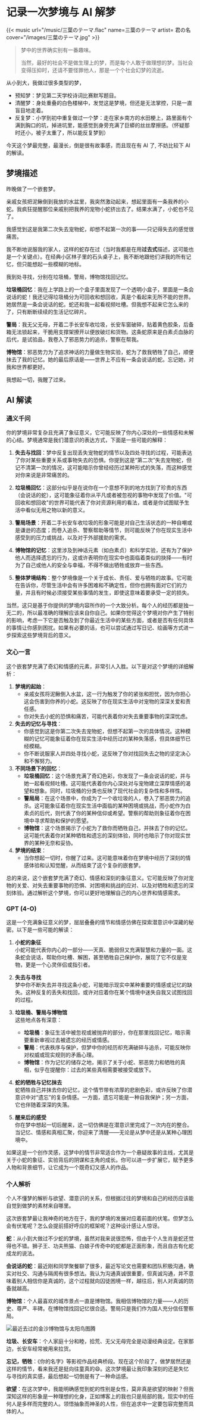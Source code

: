 # 记录一次梦境与 AI 解梦


{{< music url="/music/三葉のテーマ.flac" name=三葉のテーマ artist= 君の名 cover="/images/三葉のテーマ.jpg" >}} 

> 梦中的世界确实别有一番趣味。
> 
>当然，最好的社会不是做生理上的梦，而是每个人敢于做理想的梦。当社会变得压抑时，还请不要怪罪他人，那是一个个社会幻梦的流逝。

从小到大，我做过很多类型的梦，
- 预知梦：梦见第二天学校诗词比赛默写题目。
- 清醒梦：身处重叠的白色楼梯中，发觉这是梦境，但还是无法掌控，只是一直盲目地走着。
- 反复梦：小学到初中重复做过一个梦：走在家乡南方的水田梗上，路里面有个满到胸口的坑，掉进坑里，能感觉到身旁充满了巨蟒的丝丝摩擦感。（怀疑那时还小，被子太重了，所以能反复梦到）

今天这个梦最完整，最漫长，倒是很有故事感，而且现在有 AI 了, 不妨比较下 AI 的解读。

## 梦境描述

昨晚做了一个嵌套梦。

亲戚女孩把泥鳅倒到我放的水盆里，我突然激动起来，想起里面有一条我养的小蛇。我疯狂提醒那位亲戚别把我养的宠物小蛇挤出去了。结果水满了，小蛇也不见了。

我感觉到这是我第二次失去宠物蛇，却想不起第一次的事——只记得失去的感觉很痛苦。

我不断地说服我的家人，这样的蛇存在过（当时我都是在用**过去式**描述，这可能也是一个关键点）。在经典小区林子里的石头桌子上，我不断地跟他们讲我的所有记忆，但只能想起一些模糊的地标。

我到处寻找，分别在垃圾桶，警局，博物馆找回记忆。

**垃圾桶回忆**：我在上学路上的一个盒子里面发现了一个透明小盒子，里面是一条会说话的蛇！我还记得垃圾桶分为可回收和想回收，真是个看起来无所不能的世界。她居然是一条会说话的蛇。蛇还和我一起看视频吐槽。但我想不起来它怎么来的了，只有断断续续的生活记忆碎片。

**警局**：我无父无母，开着二手长安车收垃圾，长安车窗破碎，贴着黄色胶条，后备箱无法锁起来，干脆用支撑架撩开以便放破烂和货物。这条蛇原来是白素贞血脉的后代，是试验品，我卷入了邪恶势力的追杀，警察在帮我。

**博物馆**：邪恶势力为了追求神话的力量做生物实验，蛇为了救我牺牲了自己，顺便抹去了我的记忆。她的最后原话是——世界上不应有一条会说话的蛇。忘记她，对我和世界都更好。

我想起一切，我醒了过来。

## AI 解读

### 通义千问

你的梦境非常复杂且充满了象征意义，它可能反映了你内心深处的一些情感和未解的心结。梦境通常是我们潜意识的表达方式，下面是一些可能的解释：

1. **失去与找回**：梦中反复出现丢失宠物蛇的情节以及四处寻找的过程，可能表达了你对某些重要关系或事物失去的恐惧。你提到这是“第二次”失去宠物蛇，但记不清第一次的情况，这可能暗示你曾经经历过某种形式的失落，而这种感觉对你来说是非常痛苦的。

2. **垃圾桶回忆**：这部分似乎是在说你在一个意想不到的地方找到了珍贵的东西（会说话的蛇），这可能象征着你从平凡或者被忽视的事物中发现了价值。"可回收和想回收"的世界可能代表了你对资源利用的看法，或者是你试图赋予生活中看似无用之物以新的意义。

3. **警局场景**：开着二手长安车收垃圾的形象可能是对自己生活状态的一种自嘲或是谦逊的态度；而卷入追杀、警察帮助等情节，则可能反映了你在现实生活中感受到的压力或挑战，以及对于外部援助的需求。

4. **博物馆的记忆**：这里涉及到神话元素（如白素贞）和科学实验，还有为了保护他人而选择遗忘的行为，这或许表明你在现实中也面临着类似的抉择——有时为了自己或他人的安全与幸福，不得不做出牺牲或放弃一些东西。

5. **整体梦境结构**：整个梦境像是一个关于成长、责任、爱与牺牲的故事。它可能在告诉你，尽管生活中会有许多困难和不确定性，但你也拥有面对它们的力量，并且有时候必须接受某些事情的发生，即使这意味着要承受一定的损失。

当然，这只是基于你提供的梦境内容所作的一个大致分析。每个人的经历都是独一无二的，所以最准确的理解应该来自你自己。如果你觉得这个梦境对你产生了特别的影响，考虑一下它是否触及到了你最近生活中的某些方面，或者是否有任何具体的事情让你感到困扰。如果有必要的话，也可以尝试通过写日记、绘画等方式进一步探索这些梦境背后的意义。

### 文心一言

这个嵌套梦充满了奇幻和情感的元素，非常引人入胜。以下是对这个梦境的详细解析：

1. **梦境的起始**：
    - 亲戚女孩将泥鳅倒入水盆，这一行为触发了你的紧张和担忧，因为你担心这会伤害到你养的小蛇。这反映了你在现实生活中对宠物的深深关爱和责任感。
    - 你对失去小蛇的恐惧和痛苦，可能代表着你对失去重要事物的深深忧虑。
2. **失去的记忆与寻找**：
    - 你感觉到这是你第二次失去宠物蛇，但想不起第一次的具体情况。这种模糊的记忆可能象征着你在现实生活中经历过的某种失落感，但具体细节已经模糊。
    - 你不断说服家人并四处寻找小蛇，这反映了你对找回失去之物的坚定决心和不懈努力。
3. **不同场景下的回忆**：
    - **垃圾桶回忆**：这个场景充满了奇幻色彩，你发现了一条会说话的蛇，并与她一起看视频吐槽。这可能代表着你内心深处对与宠物建立深厚情感的渴望和想象。同时，垃圾桶的分类也反映了现代社会的复杂性和多样性。
    - **警局局**：在这个场景中，你成为了一个收垃圾的人，卷入了邪恶势力的追杀。这可能象征着你在现实生活中面临的某种困境或挑战，而小蛇作为白素贞的后代，则代表了你的某种信仰或希望。警察的帮助则象征着你在困境中寻求帮助和保护的愿望。
    - **博物馆**：这个场景揭示了小蛇为了救你而牺牲自己，并抹去了你的记忆。这可能代表着你对某种牺牲和遗忘的深刻体验，同时也暗示了你对现实世界的某种无奈和妥协。
4. **梦境的结束**：
    - 当你想起一切时，你醒了过来。这可能意味着你在梦境中经历了深刻的情感体验和认知觉醒，从而结束了这个复杂的嵌套梦。

总的来说，这个嵌套梦充满了奇幻、情感和深刻的象征意义。它可能反映了你对宠物的关爱、对失去重要事物的恐惧、对困境和挑战的应对、以及对牺牲和遗忘的深刻体验。通过解析这个梦境，你可以更好地理解自己的内心世界和情感需求。

### GPT (4-O)

这是一个充满象征意义的梦，层层叠叠的情节和情感仿佛在探索潜意识中深藏的秘密。以下是一些可能的解读：

1. **小蛇的象征**  
    小蛇可能代表你内心的一部分——天真、脆弱但又充满智慧和力量的一面。这条蛇会说话，帮助你吐槽、解困，甚至牺牲自己保护你，展现了它不仅是宠物，更是一个心灵伴侣或指引者。
    
2. **失去与寻找**  
    梦中你不断失去并寻找这条小蛇，可能暗示现实中某种重要的情感或记忆的缺失。这种反复的丢失和找回，或许对应着你在某个情境中迷失自我又试图找回的过程。
    
3. **垃圾桶、警局与博物馆**  
    这些地点各有深意：
    
    - **垃圾桶**：象征生活中被忽视或被抛弃的部分，你在那里找回记忆，暗示需要重新审视过去被遗忘的经历或情感。
    - **警局**：代表秩序与保护，但梦中你的经历却充满破碎与追杀，可能反映你对权威或现实规则的矛盾心理。
    - **博物馆**：作为记忆的储存之地，揭示了关于小蛇、邪恶势力和牺牲的真相，似乎在提醒你：过去的某些真相需要被接受或放下。
4. **蛇的牺牲与记忆抹去**  
    蛇牺牲自己并抹去你的记忆，这个情节带有浓厚的悲剧色彩，或许反映了你潜意识中对“遗忘”的复杂情感。一方面，遗忘可能是一种自我保护；另一方面，它也伴随着深深的失落。
    
5. **醒来后的感受**  
    你在梦中想起一切后醒来，这一切仿佛是在潜意识里完成了一次内在的整合。当记忆、情感和真相汇聚，你迎来了清醒——无论是从梦中还是从某种心理困境中。
    

如果这是一个创作灵感，这梦中的情节非常适合作为一个悬疑故事的主线，尤其是关于小蛇的象征、实验背后的阴谋和主角的成长。你可以进一步扩展它，赋予更多人物和背景细节，让它成为一个既奇幻又感人的作品。


### 个人解析

个人不懂梦的解析与欲望、潜意识的关系，但根据过往的梦境和自己的经历应该能自觉到做梦的素材来自哪里。

这次嵌套梦最让我神奇的地方在于，我的梦境的发展对应着前面的伏笔。但梦怎么会有伏笔呢？怎么会提前搭好呼应的框架呢？这种设计感让人惊讶。

**蛇**：从小到大做过不少蛇的梦境，虽然对我来说很恐怖，但由于个人生肖是蛇还觉得也不错。狮子王、功夫熊猫、白娘子传奇中的蛇都是正面形象，而且自古有化蛇成龙的说法。

**会说话的蛇**：最近刚和同学聚餐聊了很多，最近写论文也需要和团队积极沟通，确实对社交、沟通与隔阂有很多想法。我认为沟通真诚很重要，但真诚沟通，并不意味着别人相信你是真诚的，这个过程就向囚徒困境一样，越往后，别人对真诚的防备就越高。

**博物馆**：个人最喜欢的城市景点一直是博物馆。我相信博物馆的力量——人的历史、尊严、丰碑。在博物馆找回记忆很合适。警局只是我们作为国人充分信任警察局。

![最近去过的金沙博物馆与太阳鸟图腾](/img/AI与梦境.zh-cn-20241204115352313.webp)

**垃圾、长安车**：个人家庭十分和睦，拾荒、无父无母完全是动漫经典设定。在家那边，长安车经常被用来拉货。

**忘记，牺牲**：《你的名字》等影视作品经典桥段。现在这个阶段了，做梦居然还是这样的情节，看来我还是挺向往童真的😄。这次梦境最让我印象深刻的还是失忆与寻找的真实感，最后想起一切倒是有了一种命运感。

**欲望**：在这次梦中，我能明确感觉到蛇的性别是女性，莫非真是欲望的映射？但我深知这样的形象是一种理想的化身，正如博客上的我也只是局部的我，现实中的任何人是多样而完整的人。领悟抽象而神圣的人性，但在追求中一定要包容完整而具体的人。



